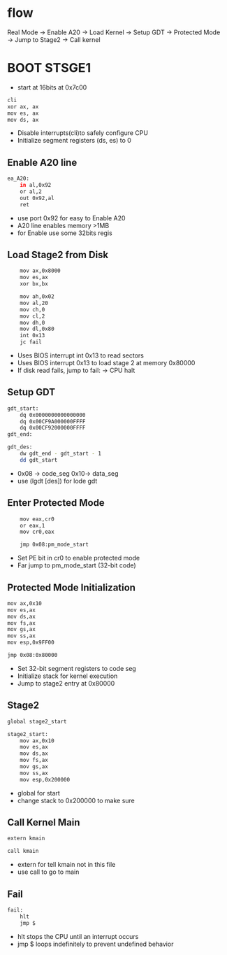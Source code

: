 # flow
Real Mode → Enable A20 → Load Kernel → Setup GDT → Protected Mode → Jump to Stage2 → Call kernel

# BOOT STSGE1
- start at 16bits at 0x7c00
```bash
cli
xor ax, ax
mov es, ax
mov ds, ax
```
- Disable interrupts(cli)to safely configure CPU
- Initialize segment registers (ds, es) to 0

## Enable A20 line
```bash
ea_A20:
    in al,0x92
    or al,2
    out 0x92,al
    ret
```
- use port 0x92 for easy to Enable A20
- A20 line enables memory >1MB
- for Enable use some 32bits regis

## Load Stage2 from Disk
```bash
    mov ax,0x8000
    mov es,ax
    xor bx,bx

    mov ah,0x02
    mov al,20
    mov ch,0
    mov cl,2
    mov dh,0
    mov dl,0x80
    int 0x13
    jc fail
```
- Uses BIOS interrupt int 0x13 to read sectors 
- Uses BIOS interrupt 0x13 to load stage 2 at memory 0x80000
- If disk read fails, jump to fail: → CPU halt

## Setup GDT
```bash 
gdt_start:
    dq 0x0000000000000000
    dq 0x00CF9A000000FFFF
    dq 0x00CF92000000FFFF
gdt_end:

gdt_des:
    dw gdt_end - gdt_start - 1
    dd gdt_start
```
- 0x08 -> code_seg 0x10-> data_seg 
- use (lgdt [des]) for lode gdt

## Enter Protected Mode
```bash 
    mov eax,cr0
    or eax,1
    mov cr0,eax

    jmp 0x08:pm_mode_start
```
- Set PE bit in cr0 to enable protected mode
- Far jump to pm_mode_start (32-bit code)

## Protected Mode Initialization
```bash
mov ax,0x10
mov es,ax
mov ds,ax
mov fs,ax
mov gs,ax
mov ss,ax
mov esp,0x9FF00

jmp 0x08:0x80000
```
- Set 32-bit segment registers to code seg 
- Initialize stack for kernel execution
- Jump to stage2 entry at 0x80000

## Stage2
```bash
global stage2_start

stage2_start:
    mov ax,0x10
    mov es,ax
    mov ds,ax
    mov fs,ax
    mov gs,ax
    mov ss,ax
    mov esp,0x200000
```
- global for start 
- change stack to 0x200000 to make sure 

## Call Kernel Main
```bash
extern kmain

call kmain
```
- extern for tell kmain not in this file 
- use call to go to main 

## Fail
```bash
fail:
    hlt
    jmp $
```
- hlt stops the CPU until an interrupt occurs 
- jmp $ loops indefinitely to prevent undefined behavior
